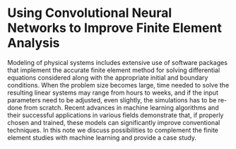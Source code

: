 # Using Convolutional Neural Networks to Improve Finite Element Analysis
Modeling of physical systems includes extensive use of software packages that
implement the accurate finite element method for solving differential equations considered
along with the appropriate initial and boundary conditions. When the problem size becomes
large, time needed to solve the resulting linear systems may range from hours to weeks, and
if the input parameters need to be adjusted, even slightly, the simulations has to be re-done
from scratch. Recent advances in machine learning algorithms and their successful
applications in various fields demonstrate that, if properly chosen and trained, these models
can significantly improve conventional techniques. In this note we discuss possibilities to
complement the finite element studies with machine learning and provide a case study.
